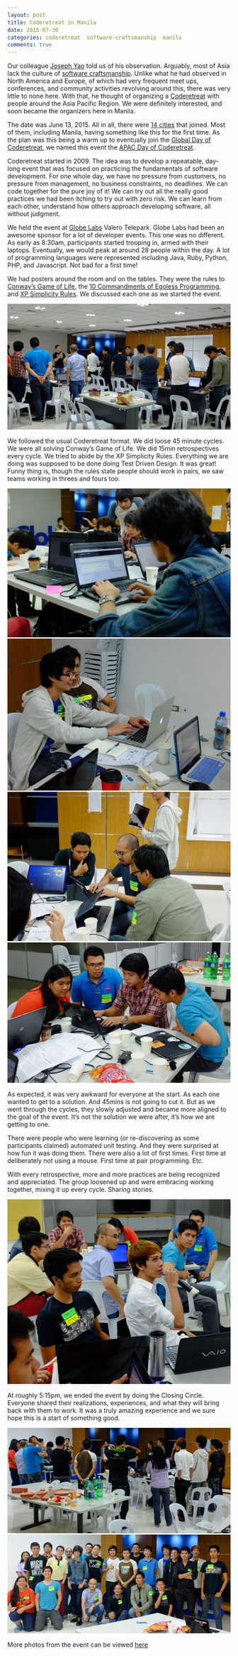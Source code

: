 ```yaml
---
layout: post
title: Coderetreat in Manila
date: 2015-07-30
categories: coderetreat  software-craftsmanship  manila
comments: true
---
```

Our colleague [Joseph Yao](https://cn.linkedin.com/in/josephyao) told us of his observation. Arguably, most of Asia lack the culture of [software craftsmanship](http://manifesto.softwarecraftsmanship.org). Unlike what he had observed in North America and Europe, of which had very frequent meet ups, conferences, and community activities revolving around this, there was very little to none here. With that, he thought of organizing a [Coderetreat](http://coderetreat.org) with people around the Asia Pacific Region. We were definitely interested, and soon became the organizers here in Manila.

The date was June 13, 2015. All in all, there were [14 cities](https://www.google.com/maps/d/viewer?mid=zFRRheM6-9AQ.k8wlhsC1wCNY&usp=sharing) that joined. Most of them, including Manila, having something like this for the first time. As the plan was this being a warm up to eventually join the [Global Day of Coderetreat](http://globalday.coderetreat.org), we named this event the [APAC Day of Coderetreat](http://coderetreat.org/profiles/blogs/apac-day-of-coderetreat-on-jun-13).

Coderetreat started in 2009. The idea was to develop a repeatable, day-long event that was focused on practicing the fundamentals of software development. For one whole day, we have no pressure from customers, no pressure from management, no business constraints, no deadlines. We can code together for the pure joy of it! We can try out all the really good practices we had been itching to try out with zero risk. We can learn from each other, understand how others approach developing software, all without judgment.

We held the event at [Globe Labs](http://www.globelabs.com.ph) Valero Telepark. Globe Labs had been an awesome sponsor for a lot of developer events. This one was no different. As early as 8:30am, participants started trooping in, armed with their laptops. Eventually, we would peak at around 28 people within the day. A lot of programming languages were represented including Java, Ruby, Python, PHP, and Javascript. Not bad for a first time!

We had posters around the room and on the tables. They were the rules to [Conway’s Game of Life](https://github.com/marcoemrich/game-of-life-rules), the [10 Commandments of Egoless Programming](http://wall-skills.com/2013/egoless-programming/), and [XP Simplicity Rules](http://wall-skills.com/2014/simplicity-rules-from-extreme-programming). We discussed each one as we started the event.

![Briefing](/assets/images/posts/coderetreat/briefing.jpg)

We followed the usual Coderetreat format. We did loose 45 minute cycles. We were all solving Conway’s Game of Life. We did 15min retrospectives every cycle. We tried to abide by the XP Simplicity Rules. Everything we are doing was supposed to be done doing Test Driven Design. It was great! Funny thing is, though the rules state people should work in pairs, we saw teams working in threes and fours too.

![Solo Programming](/assets/images/posts/coderetreat/solo_programming.jpg)
![Pair Programming](/assets/images/posts/coderetreat/pair_programming.jpg)
![Trio Programming](/assets/images/posts/coderetreat/trio_programming.jpg)
![Quadro Programming](/assets/images/posts/coderetreat/quadro_programming.jpg)


As expected, it was very awkward for everyone at the start. As each one wanted to get to a solution. And 45mins is not going to cut it. But as we went through the cycles, they slowly adjusted and became more aligned to the goal of the event. It’s not the solution we were after, it’s how we are getting to one. 

There were people who were learning (or re-discovering as some participants claimed) automated unit testing. And they were surprised at how fun it was doing them. There were also a lot of first times. First time at deliberately not using a mouse. First time at pair programming. Etc.

With every retrospective, more and more practices are being recognized and appreciated. The group loosened up and were embracing working together, mixing it up every cycle. Sharing stories.

![Retrospectives](/assets/images/posts/coderetreat/retrospectives.jpg)

At roughly 5:15pm, we ended the event by doing the Closing Circle. Everyone shared their realizations, experiences, and what they will bring back with them to work. It was a truly amazing experience and we sure hope this is a start of something good.

![Closing Circle](/assets/images/posts/coderetreat/closing_circle.jpg)
![Group Photo](/assets/images/posts/coderetreat/group_photo.jpg)

More photos from the event can be viewed [here](https://www.dropbox.com/sh/dxsf545up6i0f6z/AAAhP_bi2lqvK_geGx_-P_DOa)
